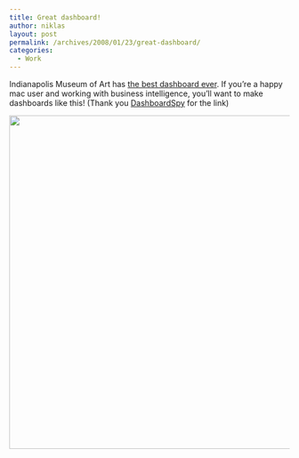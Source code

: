 ```yaml
---
title: Great dashboard!
author: niklas
layout: post
permalink: /archives/2008/01/23/great-dashboard/
categories:
  - Work
---
```

Indianapolis Museum of Art has [the best dashboard ever][1]. If you&#8217;re a happy mac user and working with business intelligence, you&#8217;ll want to make dashboards like this! (Thank you <a href="http://dashboardspy.com/dashboards/43/dashboards-as-works-of-art" class="broken_link">DashboardSpy</a> for the link)

<img width="600" src="http://dashboardspy.com/img/museum-dashboard.png" />

 [1]: http://dashboard.imamuseum.org/